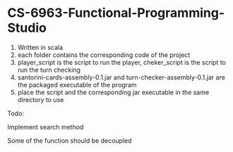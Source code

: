# CS-6963-Functional-Programming-Studio

1. Written in scala 
2. each folder contains the corresponding code of the project
3. player_script is the script to run the player, cheker_script is the script to run the turn checking
4. santorini-cards-assembly-0.1.jar and turn-checker-assembly-0.1.jar are the packaged executable of the program
5. place the script and the corresponding jar executable in the same directory to use


Todo: 

Implement search method

Some of the function should be decoupled
